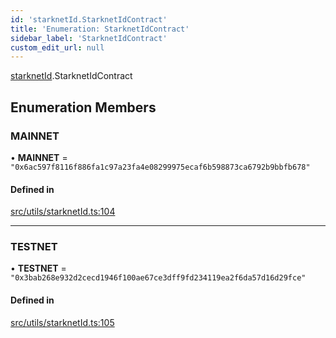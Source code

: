 ```yaml
---
id: 'starknetId.StarknetIdContract'
title: 'Enumeration: StarknetIdContract'
sidebar_label: 'StarknetIdContract'
custom_edit_url: null
---
```


[starknetId](../namespaces/starknetId.md).StarknetIdContract

## Enumeration Members

### MAINNET

• **MAINNET** = `"0x6ac597f8116f886fa1c97a23fa4e08299975ecaf6b598873ca6792b9bbfb678"`

#### Defined in

[src/utils/starknetId.ts:104](https://github.com/starknet-io/starknet.js/blob/v5.14.1/src/utils/starknetId.ts#L104)

---

### TESTNET

• **TESTNET** = `"0x3bab268e932d2cecd1946f100ae67ce3dff9fd234119ea2f6da57d16d29fce"`

#### Defined in

[src/utils/starknetId.ts:105](https://github.com/starknet-io/starknet.js/blob/v5.14.1/src/utils/starknetId.ts#L105)
